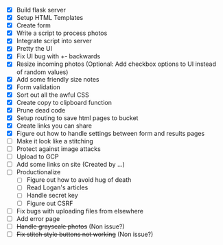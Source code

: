 - [x] Build flask server
- [x] Setup HTML Templates
- [x] Create form
- [x] Write a script to process photos
- [x] Integrate script into server
- [x] Pretty the UI
- [x] Fix UI bug with +- backwards
- [x] Resize incoming photos (Optional: Add checkbox options to UI instead of random values)
- [x] Add some friendly size notes
- [x] Form validation
- [x] Sort out all the awful CSS
- [x] Create copy to clipboard function
- [x] Prune dead code
- [x] Setup routing to save html pages to bucket
- [x] Create links you can share
- [x] Figure out how to handle settings between form and results pages
- [ ] Make it look like a stitching
- [ ] Protect against image attacks
- [ ] Upload to GCP
- [ ] Add some links on site (Created by ...)
- [ ] Productionalize
    - [ ] Figure out how to avoid hug of death
    - [ ] Read Logan's articles
    - [ ] Handle secret key
    - [ ] Figure out CSRF
- [ ] Fix bugs with uploading files from elsewhere
- [ ] Add error page
- [ ] ~~Handle grayscale photos~~ (Non issue?)
- [ ] ~~Fix stitch style buttons not working~~ (Non issue?)